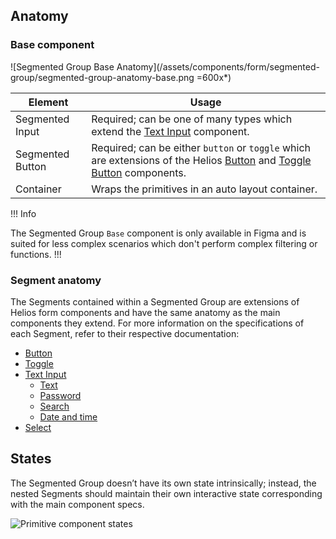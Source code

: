## Anatomy

### Base component

![Segmented Group Base Anatomy](/assets/components/form/segmented-group/segmented-group-anatomy-base.png =600x*)

| Element | Usage |
|---------|-------|
| Segmented Input | Required; can be one of many types which extend the [Text Input](/components/form/text-input) component. |
| Segmented Button | Required; can be either `button` or `toggle` which are extensions of the Helios [Button](/components/button) and [Toggle Button](/components/dropdown#toggle) components. |
| Container | Wraps the primitives in an auto layout container. |

!!! Info

The Segmented Group `Base` component is only available in Figma and is suited for less complex scenarios which don't perform complex filtering or functions.
!!!

### Segment anatomy

The Segments contained within a Segmented Group are extensions of Helios form components and have the same anatomy as the main components they extend. For more information on the specifications of each Segment, refer to their respective documentation:

- [Button](/components/button)
- [Toggle](/components/dropdown#toggle)
- [Text Input](/components/form/text-input)
    - [Text](/components/form/text-input#text)
    - [Password](/components/form/text-input#password)
    - [Search](/components/form/text-input#search)
    - [Date and time](/components/form/text-input#date-and-time)
- [Select](/components/form/select)

## States

The Segmented Group doesn’t have its own state intrinsically; instead, the nested Segments should maintain their own interactive state corresponding with the main component specs.

![Primitive component states](/assets/components/form/segmented-group/segmented-group-states.png)